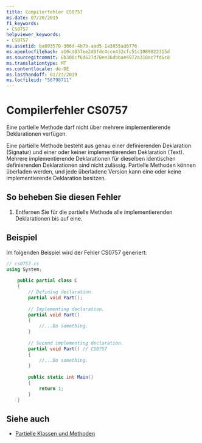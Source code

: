 ```yaml
---
title: Compilerfehler CS0757
ms.date: 07/20/2015
f1_keywords:
- CS0757
helpviewer_keywords:
- CS0757
ms.assetid: ba093570-306d-4b7b-aad5-1a3855ad6776
ms.openlocfilehash: a10cd837ee2d9fdc4cce432cfc51c1089822315d
ms.sourcegitcommit: 6b308cf6d627d78ee36dbbae8972a310ac7fd6c8
ms.translationtype: MT
ms.contentlocale: de-DE
ms.lasthandoff: 01/23/2019
ms.locfileid: "56798711"
---
```

# <a name="compiler-error-cs0757"></a>Compilerfehler CS0757
Eine partielle Methode darf nicht über mehrere implementierende Deklarationen verfügen.  
  
 Eine partielle Methode besteht aus genau einer definierenden Deklaration (Signatur) und einer oder keiner implementierenden Deklaration (Text). Mehrere implementierende Deklarationen für dieselben identischen definierenden Deklarationen sind nicht zulässig. Partielle Methoden können überladen werden, und jede überladene Version kann eine oder keine implementierende Deklaration besitzen.  
  
## <a name="to-correct-this-error"></a>So beheben Sie diesen Fehler  
  
1.  Entfernen Sie für die partielle Methode alle implementierenden Deklarationen bis auf eine.  
  
## <a name="example"></a>Beispiel  
 Im folgenden Beispiel wird der Fehler CS0757 generiert:  
  
```csharp  
// cs0757.cs  
using System;  
  
    public partial class C  
    {  
        // Defining declaration.  
        partial void Part();  
  
        // Implementing declaration.  
        partial void Part()  
        {  
            //...Do something.  
        }  
  
        // Second implementing declaration.  
        partial void Part() // CS0757  
        {  
            //...Do something.  
        }  
  
        public static int Main()  
        {  
            return 1;  
        }  
    }  
```  
  
## <a name="see-also"></a>Siehe auch

- [Partielle Klassen und Methoden](../../csharp/programming-guide/classes-and-structs/partial-classes-and-methods.md)
